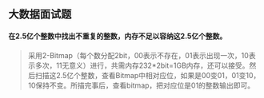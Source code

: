 ## 大数据面试题

#### 在2.5亿个整数中找出不重复的整数，内存不足以容纳这2.5亿个整数。

> 采用2-Bitmap（每个数分配2bit，00表示不存在，01表示出现一次，10表示多次，11无意义）进行，共需内存232*2bit=1GB内存，还可以接受。然后扫描这2.5亿个整数，查看Bitmap中相对应位，如果是00变01，01变10，10保持不变。所描完事后，查看bitmap，把对应位是01的整数输出即可。